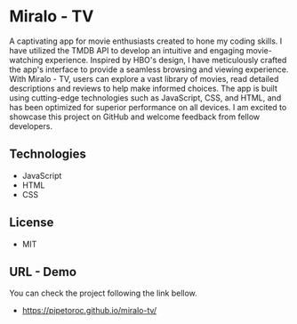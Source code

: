 # Miralo - TV

A captivating app for movie enthusiasts created to hone my coding skills. I have utilized the TMDB API to develop an intuitive and engaging movie-watching experience. Inspired by HBO's design, I have meticulously crafted the app's interface to provide a seamless browsing and viewing experience. With Miralo - TV, users can explore a vast library of movies, read detailed descriptions and reviews to help make informed choices. The app is built using cutting-edge technologies such as JavaScript, CSS, and HTML, and has been optimized for superior performance on all devices. I am excited to showcase this project on GitHub and welcome feedback from fellow developers.

## Technologies

- JavaScript
- HTML
- CSS

## License

- MIT

## URL - Demo

You can check the project following the link bellow.

- https://pipetoroc.github.io/miralo-tv/

<!-- {
    "[javascript]": {
        "editor.defaultFormatter": "esbenp.prettier-vscode",
        "editor.rulers": [100],
        "editor.formatOnSave": true
    }
} -->

